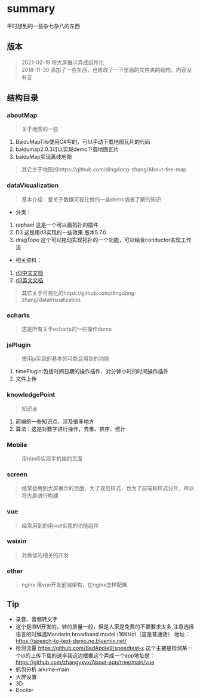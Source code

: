 # summary
平时想到的一些杂七杂八的东西
## 版本
 > 2021-02-19  将大屏展示弄成组件化   
 > 2018-11-30 添加了一些东西，也修改了一下里面的文件夹的结构，内容没有变
## 结构目录
### aboutMap
>关于地图的一些
   1. BaiduMapTile使用C#写的，可以手动下载地图瓦片的代码
   2. baidumap2.0.3可以实现demo下载地图瓦片
   3. baiduMap实现离线地图
>其它关于地图的https://github.com/dingdong-zhang/About-the-map
### dataVisualization
> 基本介绍：是关于数据可视化做的一些demo或者了解的知识
  * 分类：
   1. raphael 这是一个可以画拓扑的插件
   2. D3 这是用d3实现的一些效果 版本5.7.0
   3. dragTopo 这个可以拖动实现拓扑的一个功能，可以结合conductor实现工作流
  * 相关资料：
   1. [d3中文文档](https://d3js.org.cn/)
   2. [d3英文文档](https://github.com/d3/d3)
>其它关于可视化的https://github.com/dingdong-zhang/dataVisualization
### echarts
> 这是所有关于echarts的一些操作demo
### jsPlugin 
> 使用js实现的基本的可能会用到的功能
   1. timePlugin:包括时间日期的操作插件、对分钟小时的时间操作插件
   2. 文件上传
### knowledgePoint
>知识点
  1. 前端的一些知识点，涉及很多地方
  2. 算法：这是对数字进行操作，去重、排序、统计 
### Mobile
> 用html5实现手机端的页面
### screen
> 经常会用到大屏展示的页面，为了规范样式，也为了前端和样式分开，所以将大屏进行构建
### vue
> 经常用到的用vue实现的功能组件
### weixin
> 对微信的相关的开发
### other
> nginx 用vue开发前端架构，在nginx怎样配置
## Tip
   * 录音、音频转文字
   * 这个是IBM开发的，转的质量一般，但是人家是免费的不要要求太多,注意选择语言的时候选Mandarin broadband model (16KHz)（这是普通话） 地址：https://speech-to-text-demo.ng.bluemix.net/
   * 检测流量 https://github.com/BadApple9/speedtest-x 这个主要是检测某一个ip的上传下载的速率我这边根据这个弄成一个app地址是：https://github.com/zhangyxyx/About-app/tree/main/vue
   * 抓包分析  arkime-main
   * 大屏设置     
   * 3D
   * Docker

